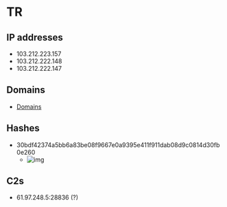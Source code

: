 # TR

## IP addresses

- 103.212.223.157
- 103.212.222.148
- 103.212.222.147

## Domains

- [Domains](./domains.txt)

## Hashes

- 30bdf42374a5bb6a83be08f9667e0a9395e411f911dab08d9c0814d30fb0e260
  - ![img](https://www.apklab.io/apkicon.png?iconid=c8d2cb1a9cd7a8e70cbdea906ce07717d9e8130e)

## C2s

- 61.97.248.5:28836 (?)